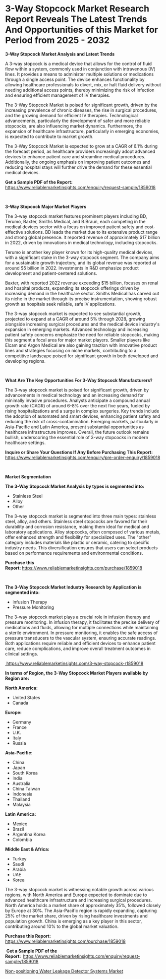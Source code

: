 <p><h1>3-Way Stopcock Market Research Report Reveals The Latest Trends And Opportunities of this Market for Period from 2025 - 2032</h1></p><p><strong>3-Way Stopcock Market Analysis and Latest Trends</strong></p>
<p><p>A 3-way stopcock is a medical device that allows for the control of fluid flow within a system, commonly used in conjunction with intravenous (IV) lines. It provides a means to administer multiple solutions or medications through a single access point. The device enhances functionality by allowing healthcare professionals to divert, mix, or halt fluid delivery without needing additional access points, thereby minimizing the risk of infection and ensuring efficient management of IV therapies.</p><p>The 3-Way Stopcock Market is poised for significant growth, driven by the increasing prevalence of chronic diseases, the rise in surgical procedures, and the growing demand for efficient IV therapies. Technological advancements, particularly the development of safer and more reliable stopcocks, are also influencing market dynamics. Furthermore, the expansion of healthcare infrastructure, particularly in emerging economies, is expected to contribute to market growth.</p><p>The 3-Way Stopcock Market is expected to grow at a CAGR of 6.1% during the forecast period, as healthcare providers increasingly adopt advanced devices to enhance patient care and streamline medical procedures. Additionally, the ongoing emphasis on improving patient outcomes and reducing hospital stays will further drive the demand for these essential medical devices.</p></p>
<p><strong>Get a Sample PDF of the Report:&nbsp;</strong> <a href="https://www.reliablemarketinsights.com/enquiry/request-sample/1859018?utm_campaign=3540&utm_medium=2&utm_source=Github&utm_content=ia&utm_term=12042025&utm_id=3-way-stopcock">https://www.reliablemarketinsights.com/enquiry/request-sample/1859018</a></p>
<p>&nbsp;</p>
<p><strong>3-Way Stopcock Major Market Players</strong></p>
<p><p>The 3-way stopcock market features prominent players including BD, Terumo, Baxter, Smiths Medical, and B.Braun, each competing in the medical devices sector with a focus on improved patient safety and cost-effective solutions. BD leads the market due to its extensive product range and strong global presence. It reported revenue of approximately $17 billion in 2022, driven by innovations in medical technology, including stopcocks.</p><p>Terumo is another key player known for its high-quality medical devices, with a significant stake in the 3-way stopcock segment. The company aims for a sustainable growth trajectory, and its global revenue was reported at around $5 billion in 2022. Investments in R&D emphasize product development and patient-centered solutions.</p><p>Baxter, with reported 2022 revenue exceeding $15 billion, focuses on renal and hospital products, expanding its stopcock offerings driven by increasing demand in the healthcare sector. Smiths Medical has carved out its niche in the market through its precise instrumentation, showing robust growth as hospitals seek reliable, safe IV applications.</p><p>The 3-way stopcock market is expected to see substantial growth, projected to expand at a CAGR of around 5% through 2028, growing alongside increasing surgical procedures and the medical device industry's expansion in emerging markets. Advanced technology and increasing patient safety concerns emphasize the need for reliable stopcocks, making this segment a focal area for major market players. Smaller players like Elcam and Argon Medical are also gaining traction with innovative product lines and strategies focusing on niche markets, contributing to a competitive landscape poised for significant growth in both developed and developing regions.</p></p>
<p>&nbsp;</p>
<p><strong>What Are The Key Opportunities For 3-Way Stopcock Manufacturers?</strong></p>
<p><p>The 3-way stopcock market is poised for significant growth, driven by advancements in medical technology and an increasing demand for minimally invasive procedures. Analysts anticipate a compound annual growth rate (CAGR) of around 6-8% over the next five years, fueled by rising hospitalizations and a surge in complex surgeries. Key trends include the adoption of automated and smart devices, enhancing patient safety and reducing the risk of cross-contamination. Emerging markets, particularly in Asia-Pacific and Latin America, present substantial opportunities as healthcare infrastructure improves. Overall, the future outlook remains bullish, underscoring the essential role of 3-way stopcocks in modern healthcare settings.</p></p>
<p><strong>Inquire or Share Your Questions If Any Before Purchasing This Report:</strong> <a href="https://www.reliablemarketinsights.com/enquiry/pre-order-enquiry/1859018?utm_campaign=3540&utm_medium=2&utm_source=Github&utm_content=ia&utm_term=12042025&utm_id=3-way-stopcock">https://www.reliablemarketinsights.com/enquiry/pre-order-enquiry/1859018</a></p>
<p>&nbsp;</p>
<p><strong>Market Segmentation</strong></p>
<p><strong>The 3-Way Stopcock Market Analysis by types is segmented into:</strong></p>
<p><ul><li>Stainless Steel</li><li>Alloy</li><li>Other</li></ul></p>
<p><p>The 3-way stopcock market is segmented into three main types: stainless steel, alloy, and others. Stainless steel stopcocks are favored for their durability and corrosion resistance, making them ideal for medical and laboratory applications. Alloy stopcocks, often composed of various metals, offer enhanced strength and flexibility for specialized uses. The "other" category includes materials like plastic or ceramic, catering to specific industry needs. This diversification ensures that users can select products based on performance requirements and environmental conditions.</p></p>
<p><strong>Purchase this Report:&nbsp;</strong><a href="https://www.reliablemarketinsights.com/purchase/1859018?utm_campaign=3540&utm_medium=2&utm_source=Github&utm_content=ia&utm_term=12042025&utm_id=3-way-stopcock">https://www.reliablemarketinsights.com/purchase/1859018</a></p>
<p>&nbsp;</p>
<p><strong>The 3-Way Stopcock Market Industry Research by Application is segmented into:</strong></p>
<p><ul><li>Infusion Therapy</li><li>Pressure Monitoring</li></ul></p>
<p><p>The 3-way stopcock market plays a crucial role in infusion therapy and pressure monitoring. In infusion therapy, it facilitates the precise delivery of medications and fluids, allowing for multiple connections while maintaining a sterile environment. In pressure monitoring, it enables the safe access of pressure transducers to the vascular system, ensuring accurate readings. Both applications require reliable and efficient devices to enhance patient care, reduce complications, and improve overall treatment outcomes in clinical settings.</p></p>
<p><a href="https://www.reliablemarketinsights.com/3-way-stopcock-r1859018?utm_campaign=3540&utm_medium=2&utm_source=Github&utm_content=ia&utm_term=12042025&utm_id=3-way-stopcock">&nbsp;https://www.reliablemarketinsights.com/3-way-stopcock-r1859018</a></p>
<p><strong>In terms of Region, the 3-Way Stopcock Market Players available by Region are:</strong></p>
<p>
    <p> <strong> North America: </strong>
        <ul>
            <li>United States</li>
            <li>Canada</li>
        </ul>
        </p> 
    <p> <strong> Europe: </strong>
        <ul>
            <li>Germany</li>
            <li>France</li>
            <li>U.K.</li>
            <li>Italy</li>
            <li>Russia</li>
        </ul>
        </p> 
    <p> <strong> Asia-Pacific: </strong>
        <ul>
            <li>China</li>
            <li>Japan</li>
            <li>South Korea</li>
            <li>India</li>
            <li>Australia</li>
            <li>China Taiwan</li>
            <li>Indonesia</li>
            <li>Thailand</li>
            <li>Malaysia</li>
        </ul>
        </p> 
    <p> <strong> Latin America: </strong>
        <ul>
            <li>Mexico</li>
            <li>Brazil</li>
            <li>Argentina Korea</li>
            <li>Colombia</li>
        </ul>
        </p> 
    <p> <strong> Middle East & Africa: </strong>
        <ul>
            <li>Turkey</li>
            <li>Saudi</li>
            <li>Arabia</li>
            <li>UAE</li>
            <li>Korea</li>
        </ul>
    </p>
    </p>
<p><p>The 3-way stopcock market is witnessing notable growth across various regions, with North America and Europe expected to dominate due to advanced healthcare infrastructure and increasing surgical procedures. North America holds a market share of approximately 35%, followed closely by Europe at 30%. The Asia-Pacific region is rapidly expanding, capturing 25% of the market share, driven by rising healthcare investments and population growth. China is emerging as a key player in this sector, contributing around 10% to the global market valuation.</p></p>
<p><strong>Purchase this Report: </strong><a href="https://www.reliablemarketinsights.com/purchase/1859018?utm_campaign=3540&utm_medium=2&utm_source=Github&utm_content=ia&utm_term=12042025&utm_id=3-way-stopcock">https://www.reliablemarketinsights.com/purchase/1859018</a></p>
<p>&nbsp;<strong>Get a Sample PDF of the Report:&nbsp;&nbsp;</strong><a href="https://www.reliablemarketinsights.com/enquiry/request-sample/1859018?utm_campaign=3540&utm_medium=2&utm_source=Github&utm_content=ia&utm_term=12042025&utm_id=3-way-stopcock">https://www.reliablemarketinsights.com/enquiry/request-sample/1859018</a></p>
<p><strong></strong></p>
<p><p><a href="https://github.com/bufkamaiahi7/Market-Research-Report-List-1/blob/main/non-positioning-water-leakage-detector-systems-market.md?utm_campaign=3540&utm_medium=2&utm_source=Github&utm_content=ia&utm_term=12042025&utm_id=3-way-stopcock">Non-positioning Water Leakage Detector Systems Market</a></p></p>